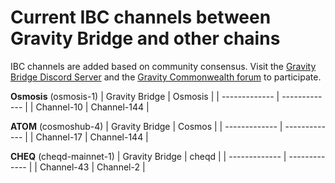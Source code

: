 # Current IBC channels between Gravity Bridge and other chains

IBC channels are added based on community consensus. Visit the [Gravity Bridge Discord Server](https://discord.gg/d3DshmHpXA) and the [Gravity Commonwealth forum](https://commonwealth.im/gravity-bridge) to participate.

**Osmosis** (osmosis-1)
| Gravity Bridge  | Osmosis |
| ------------- | ------------- |
| Channel-10  | Channel-144  |

**ATOM** (cosmoshub-4)
| Gravity Bridge  | Cosmos |
| ------------- | ------------- |
| Channel-17  | Channel-144  |

**CHEQ** (cheqd-mainnet-1)
| Gravity Bridge  | cheqd |
| ------------- | ------------- |
| Channel-43  | Channel-2  |
